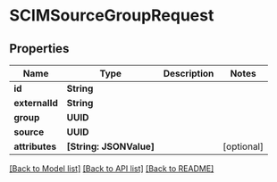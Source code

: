 # SCIMSourceGroupRequest

## Properties
Name | Type | Description | Notes
------------ | ------------- | ------------- | -------------
**id** | **String** |  | 
**externalId** | **String** |  | 
**group** | **UUID** |  | 
**source** | **UUID** |  | 
**attributes** | **[String: JSONValue]** |  | [optional] 

[[Back to Model list]](../README.md#documentation-for-models) [[Back to API list]](../README.md#documentation-for-api-endpoints) [[Back to README]](../README.md)


